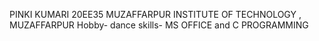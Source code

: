 PINKI KUMARI
20EE35
MUZAFFARPUR INSTITUTE OF TECHNOLOGY , MUZAFFARPUR
Hobby- dance
skills- MS OFFICE and C PROGRAMMING
